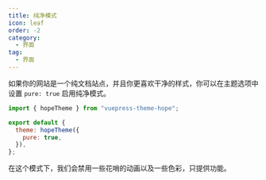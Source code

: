 ```yaml
---
title: 纯净模式
icon: leaf
order: -2
category:
  - 界面
tag:
  - 界面
---
```


如果你的网站是一个纯文档站点，并且你更喜欢干净的样式，你可以在主题选项中设置 `pure: true` 启用纯净模式。

```js {5} title=".vuepress/config.js"
import { hopeTheme } from "vuepress-theme-hope";

export default {
  theme: hopeTheme({
    pure: true,
  }),
};
```

在这个模式下，我们会禁用一些花哨的动画以及一些色彩，只提供功能。
